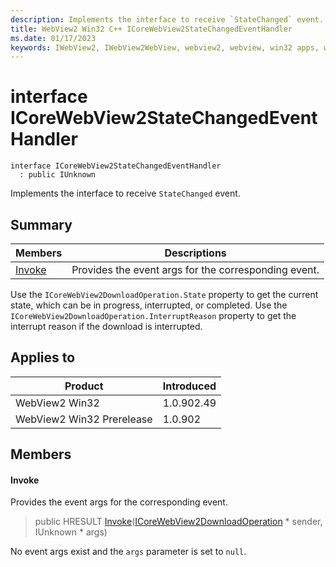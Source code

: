 ```yaml
---
description: Implements the interface to receive `StateChanged` event.
title: WebView2 Win32 C++ ICoreWebView2StateChangedEventHandler
ms.date: 01/17/2023
keywords: IWebView2, IWebView2WebView, webview2, webview, win32 apps, win32, edge, ICoreWebView2, ICoreWebView2Controller, browser control, edge html, ICoreWebView2StateChangedEventHandler
---
```


# interface ICoreWebView2StateChangedEventHandler

```
interface ICoreWebView2StateChangedEventHandler
  : public IUnknown
```

Implements the interface to receive `StateChanged` event.

## Summary

 Members                        | Descriptions
--------------------------------|---------------------------------------------
[Invoke](#invoke) | Provides the event args for the corresponding event.

Use the `ICoreWebView2DownloadOperation.State` property to get the current state, which can be in progress, interrupted, or completed. Use the `ICoreWebView2DownloadOperation.InterruptReason` property to get the interrupt reason if the download is interrupted.

## Applies to

Product                         | Introduced
--------------------------------|---------------------------------------------
WebView2 Win32            |    1.0.902.49
WebView2 Win32 Prerelease |    1.0.902

## Members

#### Invoke

Provides the event args for the corresponding event.

> public HRESULT [Invoke](#invoke)([ICoreWebView2DownloadOperation](icorewebview2downloadoperation.md) * sender, IUnknown * args)

No event args exist and the `args` parameter is set to `null`.

